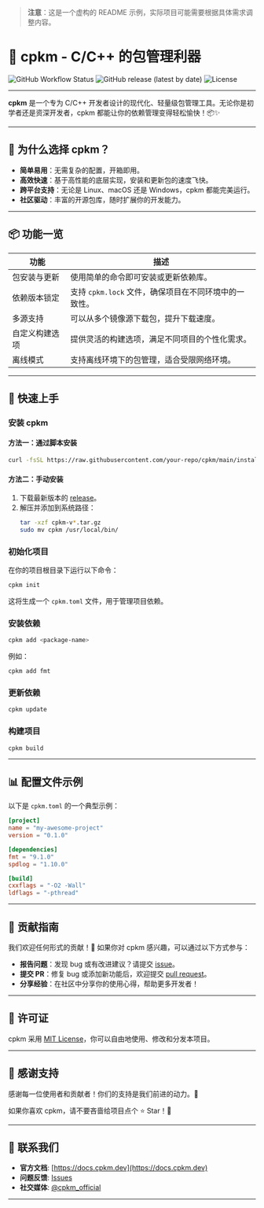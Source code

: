 > **注意**：这是一个虚构的 README 示例，实际项目可能需要根据具体需求调整内容。
# 🚀 **cpkm** - C/C++ 的包管理利器

![GitHub Workflow Status](https://img.shields.io/github/actions/workflow/status/your-repo/cpkm/build.yml?branch=main) ![GitHub release (latest by date)](https://img.shields.io/github/v/release/your-repo/cpkm) ![License](https://img.shields.io/github/license/your-repo/cpkm)

---

**cpkm** 是一个专为 C/C++ 开发者设计的现代化、轻量级包管理工具。无论你是初学者还是资深开发者，cpkm 都能让你的依赖管理变得轻松愉快！📦✨

---

## 🌟 **为什么选择 cpkm？**

- **简单易用**：无需复杂的配置，开箱即用。
- **高效快速**：基于高性能的底层实现，安装和更新包的速度飞快。
- **跨平台支持**：无论是 Linux、macOS 还是 Windows，cpkm 都能完美运行。
- **社区驱动**：丰富的开源包库，随时扩展你的开发能力。

---

## 📦 **功能一览**

| 功能                   | 描述                                                                 |
|------------------------|----------------------------------------------------------------------|
| 包安装与更新           | 使用简单的命令即可安装或更新依赖库。                                |
| 依赖版本锁定           | 支持 `cpkm.lock` 文件，确保项目在不同环境中的一致性。               |
| 多源支持               | 可以从多个镜像源下载包，提升下载速度。                              |
| 自定义构建选项         | 提供灵活的构建选项，满足不同项目的个性化需求。                      |
| 离线模式               | 支持离线环境下的包管理，适合受限网络环境。                          |

---

## 🔧 **快速上手**

### 安装 cpkm

#### 方法一：通过脚本安装
```bash
curl -fsSL https://raw.githubusercontent.com/your-repo/cpkm/main/install.sh | bash
```

#### 方法二：手动安装
1. 下载最新版本的 [release](https://github.com/your-repo/cpkm/releases)。
2. 解压并添加到系统路径：
   ```bash
   tar -xzf cpkm-v*.tar.gz
   sudo mv cpkm /usr/local/bin/
   ```

### 初始化项目
在你的项目根目录下运行以下命令：
```bash
cpkm init
```
这将生成一个 `cpkm.toml` 文件，用于管理项目依赖。

### 安装依赖
```bash
cpkm add <package-name>
```
例如：
```bash
cpkm add fmt
```

### 更新依赖
```bash
cpkm update
```

### 构建项目
```bash
cpkm build
```

---

## 📊 **配置文件示例**

以下是 `cpkm.toml` 的一个典型示例：

```toml
[project]
name = "my-awesome-project"
version = "0.1.0"

[dependencies]
fmt = "9.1.0"
spdlog = "1.10.0"

[build]
cxxflags = "-O2 -Wall"
ldflags = "-pthread"
```

---

## 🤝 **贡献指南**

我们欢迎任何形式的贡献！🎉 如果你对 cpkm 感兴趣，可以通过以下方式参与：

- **报告问题**：发现 bug 或有改进建议？请提交 [issue](https://github.com/your-repo/cpkm/issues)。
- **提交 PR**：修复 bug 或添加新功能后，欢迎提交 [pull request](https://github.com/your-repo/cpkm/pulls)。
- **分享经验**：在社区中分享你的使用心得，帮助更多开发者！

---

## 📜 **许可证**

cpkm 采用 [MIT License](LICENSE)，你可以自由地使用、修改和分发本项目。

---

## 🙏 **感谢支持**

感谢每一位使用者和贡献者！你们的支持是我们前进的动力。💖

如果你喜欢 cpkm，请不要吝啬给项目点个 ⭐️ Star！🌟

---

## 📢 **联系我们**

- **官方文档**: [https://docs.cpkm.dev](https://docs.cpkm.dev)
- **问题反馈**: [Issues](https://github.com/your-repo/cpkm/issues)
- **社交媒体**: [@cpkm_official](https://twitter.com/cpkm_official)

---

